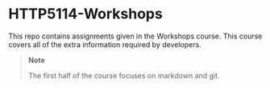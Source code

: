 # HTTP5114-Workshops

This repo contains assignments given in the Workshops course. This course covers all of the extra information required 
by developers. 

> **Note**
>
> The first half of the course focuses on markdown and git.


